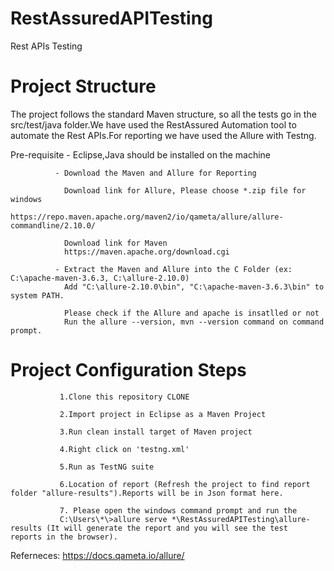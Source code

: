 # RestAssuredAPITesting
Rest APIs Testing

# Project Structure
The project follows the standard Maven structure, so all the tests go in the src/test/java folder.We have used the RestAssured Automation tool to automate the Rest APIs.For reporting we have used the Allure with Testng.

Pre-requisite - Eclipse,Java should be installed on the machine

              - Download the Maven and Allure for Reporting
              
                Download link for Allure, Please choose *.zip file for windows 
                https://repo.maven.apache.org/maven2/io/qameta/allure/allure-commandline/2.10.0/
                
                Download link for Maven
                https://maven.apache.org/download.cgi
                
              - Extract the Maven and Allure into the C Folder (ex: C:\apache-maven-3.6.3, C:\allure-2.10.0)
                Add "C:\allure-2.10.0\bin", "C:\apache-maven-3.6.3\bin" to system PATH.
                
                Please check if the Allure and apache is insatlled or not                
                Run the allure --version, mvn --version command on command prompt.
                
# Project Configuration Steps 

               1.Clone this repository CLONE

               2.Import project in Eclipse as a Maven Project

               3.Run clean install target of Maven project

               4.Right click on 'testng.xml'

               5.Run as TestNG suite

               6.Location of report (Refresh the project to find report folder "allure-results").Reports will be in Json format here.
  
               7. Please open the windows command prompt and run the 
               C:\Users\*\>allure serve *\RestAssuredAPITesting\allure-results (It will generate the report and you will see the test                  reports in the browser).
  
                
 Referneces: https://docs.qameta.io/allure/
